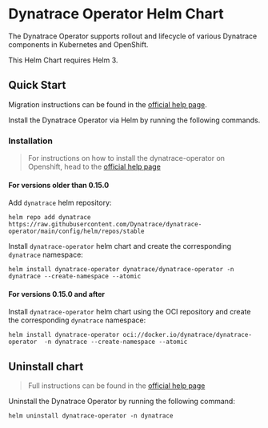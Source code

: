 # Dynatrace Operator Helm Chart

The Dynatrace Operator supports rollout and lifecycle of various Dynatrace components in Kubernetes and OpenShift.

This Helm Chart requires Helm 3.

## Quick Start

Migration instructions can be found in the [official help page](https://www.dynatrace.com/support/help/shortlink/k8s-dto-helm#migrate).

Install the Dynatrace Operator via Helm by running the following commands.

### Installation

> For instructions on how to install the dynatrace-operator on Openshift, head to the
> [official help page](https://www.dynatrace.com/support/help/shortlink/k8s-helm)

#### For versions older than 0.15.0

Add `dynatrace` helm repository:

```console
helm repo add dynatrace https://raw.githubusercontent.com/Dynatrace/dynatrace-operator/main/config/helm/repos/stable
```

Install `dynatrace-operator` helm chart and create the corresponding `dynatrace` namespace:

```console
helm install dynatrace-operator dynatrace/dynatrace-operator -n dynatrace --create-namespace --atomic
```

#### For versions 0.15.0 and after

Install `dynatrace-operator` helm chart using the OCI repository and create the corresponding `dynatrace` namespace:

```console
helm install dynatrace-operator oci://docker.io/dynatrace/dynatrace-operator  -n dynatrace --create-namespace --atomic
```

## Uninstall chart

> Full instructions can be found in the [official help page](https://www.dynatrace.com/support/help/shortlink/k8s-helm#uninstall-dynatrace-operator)

Uninstall the Dynatrace Operator by running the following command:

```console
helm uninstall dynatrace-operator -n dynatrace
```
